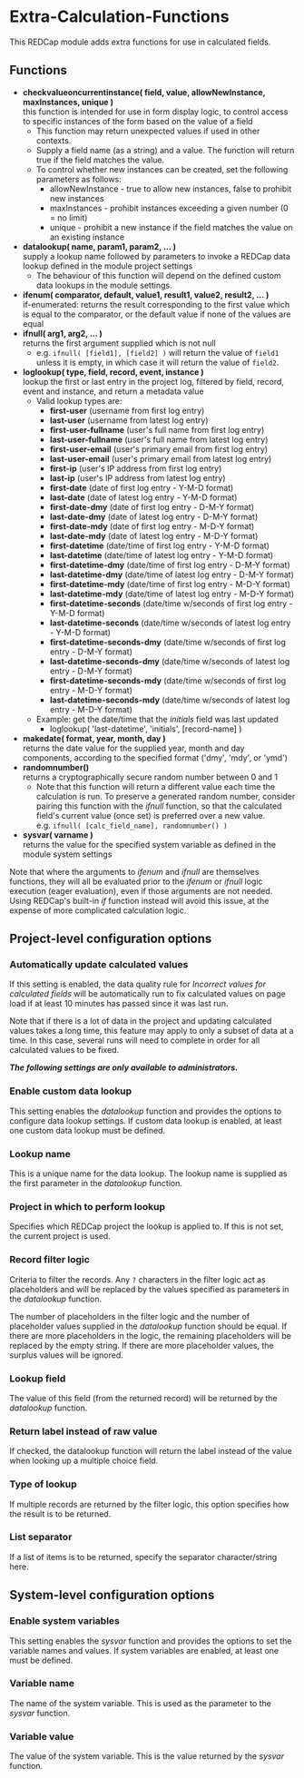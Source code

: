 # Extra-Calculation-Functions
This REDCap module adds extra functions for use in calculated fields.

## Functions
* **checkvalueoncurrentinstance( field, value, allowNewInstance, maxInstances, unique )**<br>
  this function is intended for use in form display logic, to control access to specific instances
  of the form based on the value of a field
  * This function may return unexpected values if used in other contexts.
  * Supply a field name (as a string) and a value. The function will return true if the field
    matches the value.
  * To control whether new instances can be created, set the following parameters as follows:
    * allowNewInstance - true to allow new instances, false to prohibit new instances
    * maxInstances - prohibit instances exceeding a given number (0 = no limit)
    * unique - prohibit a new instance if the field matches the value on an existing instance
* **datalookup( name, param1, param2, ... )**<br>
  supply a lookup name followed by parameters to invoke a REDCap data lookup defined in the module
  project settings
  * The behaviour of this function will depend on the defined custom data lookups in the module
    settings.
* **ifenum( comparator, default, value1, result1, value2, result2, ... )**<br>
  if-enumerated: returns the result corresponding to the first value which is equal to the
  comparator, or the default value if none of the values are equal
* **ifnull( arg1, arg2, ... )**<br>
  returns the first argument supplied which is not null
  * e.g. `ifnull( [field1], [field2] )` will return the value of `field1` unless it is empty, in
    which case it will return the value of `field2`.
* **loglookup( type, field, record, event, instance )**<br>
  lookup the first or last entry in the project log, filtered by field, record, event and instance,
  and return a metadata value
  * Valid lookup types are:
    * **first-user** (username from first log entry)
    * **last-user** (username from latest log entry)
    * **first-user-fullname** (user's full name from first log entry)
    * **last-user-fullname** (user's full name from latest log entry)
    * **first-user-email** (user's primary email from first log entry)
    * **last-user-email** (user's primary email from latest log entry)
    * **first-ip** (user's IP address from first log entry)
    * **last-ip** (user's IP address from latest log entry)
    * **first-date** (date of first log entry - Y-M-D format)
    * **last-date** (date of latest log entry - Y-M-D format)
    * **first-date-dmy** (date of first log entry - D-M-Y format)
    * **last-date-dmy** (date of latest log entry - D-M-Y format)
    * **first-date-mdy** (date of first log entry - M-D-Y format)
    * **last-date-mdy** (date of latest log entry - M-D-Y format)
    * **first-datetime** (date/time of first log entry - Y-M-D format)
    * **last-datetime** (date/time of latest log entry - Y-M-D format)
    * **first-datetime-dmy** (date/time of first log entry - D-M-Y format)
    * **last-datetime-dmy** (date/time of latest log entry - D-M-Y format)
    * **first-datetime-mdy** (date/time of first log entry - M-D-Y format)
    * **last-datetime-mdy** (date/time of latest log entry - M-D-Y format)
    * **first-datetime-seconds** (date/time w/seconds of first log entry - Y-M-D format)
    * **last-datetime-seconds** (date/time w/seconds of latest log entry - Y-M-D format)
    * **first-datetime-seconds-dmy** (date/time w/seconds of first log entry - D-M-Y format)
    * **last-datetime-seconds-dmy** (date/time w/seconds of latest log entry - D-M-Y format)
    * **first-datetime-seconds-mdy** (date/time w/seconds of first log entry - M-D-Y format)
    * **last-datetime-seconds-mdy** (date/time w/seconds of latest log entry - M-D-Y format)
  * Example: get the date/time that the *initials* field was last updated
    * loglookup( 'last-datetime', 'initials', [record-name] )
* **makedate( format, year, month, day )**<br>
  returns the date value for the supplied year, month and day components, according to the specified
  format ('dmy', 'mdy', or 'ymd')
* **randomnumber()**<br>
  returns a cryptographically secure random number between 0 and 1
  * Note that this function will return a different value each time the calculation is run. To
    preserve a generated random number, consider pairing this function with the *ifnull* function,
    so that the calculated field's current value (once set) is preferred over a new value.
    <br>e.g. `ifnull( [calc_field_name], randomnumber() )`
* **sysvar( varname )**<br>
 returns the value for the specified system variable as defined in the module system settings

Note that where the arguments to *ifenum* and *ifnull* are themselves functions, they will all be
evaluated prior to the *ifenum* or *ifnull* logic execution (eager evaluation), even if those
arguments are not needed. Using REDCap's built-in *if* function instead will avoid this issue, at
the expense of more complicated calculation logic.


## Project-level configuration options

### Automatically update calculated values
If this setting is enabled, the data quality rule for *Incorrect values for calculated fields* will
be automatically run to fix calculated values on page load if at least 10 minutes has passed since
it was last run.

Note that if there is a lot of data in the project and updating calculated values takes a long time,
this feature may apply to only a subset of data at a time. In this case, several runs will need to
complete in order for all calculated values to be fixed.

***The following settings are only available to administrators.***

### Enable custom data lookup
This setting enables the *datalookup* function and provides the options to configure data lookup
settings. If custom data lookup is enabled, at least one custom data lookup must be defined.

### Lookup name
This is a unique name for the data lookup. The lookup name is supplied as the first parameter in the
*datalookup* function.

### Project in which to perform lookup
Specifies which REDCap project the lookup is applied to. If this is not set, the current project is
used.

### Record filter logic
Criteria to filter the records. Any `?` characters in the filter logic act as placeholders and will
be replaced by the values specified as parameters in the *datalookup* function.

The number of placeholders in the filter logic and the number of placeholder values supplied in the
*datalookup* function should be equal. If there are more placeholders in the logic, the remaining
placeholders will be replaced by the empty string. If there are more placeholder values, the surplus
values will be ignored.

### Lookup field
The value of this field (from the returned record) will be returned by the *datalookup* function.

### Return label instead of raw value
If checked, the datalookup function will return the label instead of the value when looking up a
multiple choice field.

### Type of lookup
If multiple records are returned by the filter logic, this option specifies how the result is to be
returned.

### List separator
If a list of items is to be returned, specify the separator character/string here.


## System-level configuration options

### Enable system variables
This setting enables the *sysvar* function and provides the options to set the variable names and
values. If system variables are enabled, at least one must be defined.

### Variable name
The name of the system variable. This is used as the parameter to the *sysvar* function.

### Variable value
The value of the system variable. This is the value returned by the *sysvar* function.
